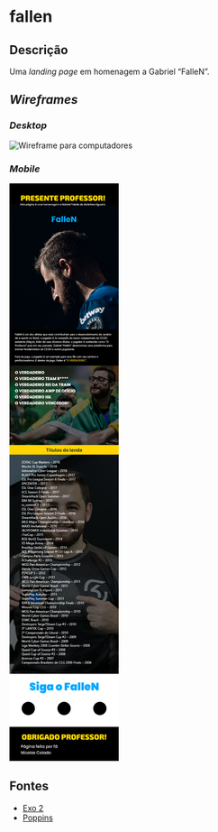 # fallen
## Descrição
Uma _landing page_ em homenagem a Gabriel “FalleN”.

## _Wireframes_
### _Desktop_
![Wireframe para computadores](./img/wireframes/Desktop.png)

### _Mobile_
![Wireframe para celulares](./img/wireframes/Mobile.png)

## Fontes
* [Exo 2](https://fonts.google.com/specimen/Exo+2?query=Exo+2)
* [Poppins](https://fonts.google.com/specimen/Poppins?query=Poppins)
